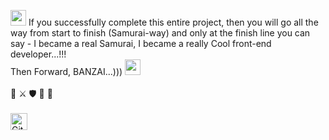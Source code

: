 <img src="https://media0.giphy.com/media/RJzm826vu7WbJvBtxX/giphy.gif?cid=6c09b952d03ivmyp4j8xee4gkn8hm41fv0iflxk024d16gj8&rid=giphy.gif&ct=s" height="25" width="25"> If you successfully complete this entire project, then you will go all the way from start to finish (Samurai-way) and only at the finish line you can say - I became a real Samurai, I became a really Cool front-end developer...!!!
<br>
Then Forward, BANZAI...))) <img src="https://media0.giphy.com/media/RJzm826vu7WbJvBtxX/giphy.gif?cid=6c09b952d03ivmyp4j8xee4gkn8hm41fv0iflxk024d16gj8&rid=giphy.gif&ct=s" height="25" width="25">
<br>
<br>
👊 ⚔ 🛡 🏹 🙏
<br>
<br>
<img alt="GitHub commit activity" src="https://img.shields.io/github/commit-activity/y/tamga05/TODO-List_React?style=flat-square" height="27">
